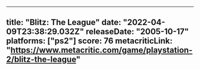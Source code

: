 
---
title: "Blitz: The League"
date: "2022-04-09T23:38:29.032Z"
releaseDate: "2005-10-17"
platforms: ["ps2"]
score: 76
metacriticLink: "https://www.metacritic.com/game/playstation-2/blitz-the-league"
---

